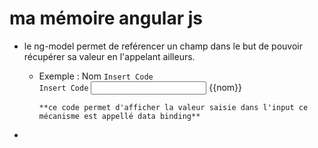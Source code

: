 # ma mémoire angular js 

* le ng-model permet de reférencer un champ dans le but de pouvoir récupérer sa valeur en l'appelant ailleurs.
   * Exemple : Nom `Insert Code` <br>
	    `Insert Code` <input type="text" ng-model='nom'> {{nom}}

	     **ce code permet d'afficher la valeur saisie dans l'input ce mécanisme est appellé data binding**

*